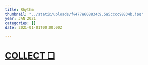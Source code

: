 ```yaml
---
title: Rhythm
thumbnail: "../static/uploads/f6477e60883469.5a5cccc98834b.jpg"
year: JAN 2021
categories: []
date: 2021-01-01T00:00:00Z

---
```

# [COLLECT ❑](https://knownorigin.io/gallery/270950-rhythm "Rhythm")